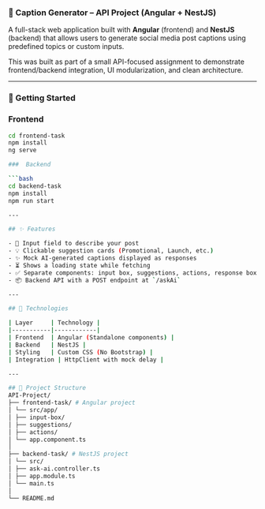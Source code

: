 ### 📸 Caption Generator – API Project (Angular + NestJS)

A full-stack web application built with **Angular** (frontend) and **NestJS** (backend) that allows users to generate social media post captions using predefined topics or custom inputs.

This was built as part of a small API-focused assignment to demonstrate frontend/backend integration, UI modularization, and clean architecture.

---


### 🚀 Getting Started

###  Frontend

```bash
cd frontend-task
npm install
ng serve

###  Backend

```bash
cd backend-task
npm install
npm run start

---

## ✨ Features

- 📝 Input field to describe your post
- 💡 Clickable suggestion cards (Promotional, Launch, etc.)
- ✨ Mock AI-generated captions displayed as responses
- ⏳ Shows a loading state while fetching
- ✅ Separate components: input box, suggestions, actions, response box
- 📦 Backend API with a POST endpoint at `/askAi`

---

## 🧩 Technologies

| Layer     | Technology |
|-----------|------------|
| Frontend  | Angular (Standalone components) |
| Backend   | NestJS |
| Styling   | Custom CSS (No Bootstrap) |
| Integration | HttpClient with mock delay |

---

## 📂 Project Structure
API-Project/
├── frontend-task/ # Angular project
│ └── src/app/
│ ├── input-box/
│ ├── suggestions/
│ ├── actions/
│ └── app.component.ts
│
├── backend-task/ # NestJS project
│ └── src/
│ ├── ask-ai.controller.ts
│ ├── app.module.ts
│ └── main.ts
│
└── README.md


